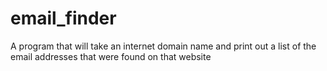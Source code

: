 # email_finder
A program that will take an internet domain name and print out a list of the email addresses that were found on that website
